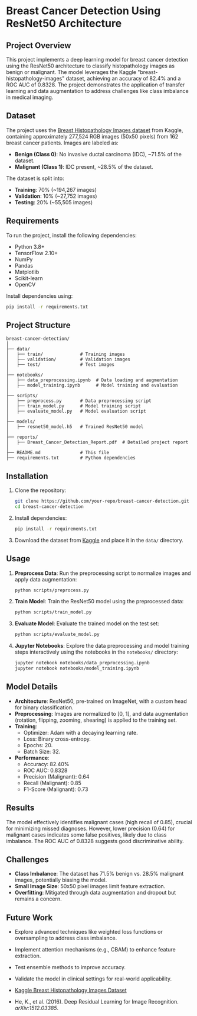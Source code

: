 # Breast Cancer Detection Using ResNet50 Architecture

## Project Overview
This project implements a deep learning model for breast cancer detection using the ResNet50 architecture to classify histopathology images as benign or malignant. The model leverages the Kaggle "breast-histopathology-images" dataset, achieving an accuracy of 82.4% and a ROC AUC of 0.8328. The project demonstrates the application of transfer learning and data augmentation to address challenges like class imbalance in medical imaging.

## Dataset
The project uses the [Breast Histopathology Images dataset](https://www.kaggle.com/datasets/paultimothymooney/breast-histopathology-images) from Kaggle, containing approximately 277,524 RGB images (50x50 pixels) from 162 breast cancer patients. Images are labeled as:
- **Benign (Class 0)**: No invasive ductal carcinoma (IDC), ~71.5% of the dataset.
- **Malignant (Class 1)**: IDC present, ~28.5% of the dataset.

The dataset is split into:
- **Training**: 70% (~194,267 images)
- **Validation**: 10% (~27,752 images)
- **Testing**: 20% (~55,505 images)

## Requirements
To run the project, install the following dependencies:
- Python 3.8+
- TensorFlow 2.10+
- NumPy
- Pandas
- Matplotlib
- Scikit-learn
- OpenCV

Install dependencies using:
```bash
pip install -r requirements.txt
```

## Project Structure
```
breast-cancer-detection/
│
├── data/
│   ├── train/              # Training images
│   ├── validation/         # Validation images
│   ├── test/               # Test images
│
├── notebooks/
│   ├── data_preprocessing.ipynb  # Data loading and augmentation
│   ├── model_training.ipynb      # Model training and evaluation
│
├── scripts/
│   ├── preprocess.py       # Data preprocessing script
│   ├── train_model.py      # Model training script
│   ├── evaluate_model.py   # Model evaluation script
│
├── models/
│   ├── resnet50_model.h5   # Trained ResNet50 model
│
├── reports/
│   ├── Breast_Cancer_Detection_Report.pdf  # Detailed project report
│
├── README.md               # This file
├── requirements.txt        # Python dependencies
```

## Installation
1. Clone the repository:
   ```bash
   git clone https://github.com/your-repo/breast-cancer-detection.git
   cd breast-cancer-detection
   ```
2. Install dependencies:
   ```bash
   pip install -r requirements.txt
   ```
3. Download the dataset from [Kaggle](https://www.kaggle.com/datasets/paultimothymooney/breast-histopathology-images) and place it in the `data/` directory.

## Usage
1. **Preprocess Data**:
   Run the preprocessing script to normalize images and apply data augmentation:
   ```bash
   python scripts/preprocess.py
   ```

2. **Train Model**:
   Train the ResNet50 model using the preprocessed data:
   ```bash
   python scripts/train_model.py
   ```

3. **Evaluate Model**:
   Evaluate the trained model on the test set:
   ```bash
   python scripts/evaluate_model.py
   ```

4. **Jupyter Notebooks**:
   Explore the data preprocessing and model training steps interactively using the notebooks in the `notebooks/` directory:
   ```bash
   jupyter notebook notebooks/data_preprocessing.ipynb
   jupyter notebook notebooks/model_training.ipynb
   ```

## Model Details
- **Architecture**: ResNet50, pre-trained on ImageNet, with a custom head for binary classification.
- **Preprocessing**: Images are normalized to [0, 1], and data augmentation (rotation, flipping, zooming, shearing) is applied to the training set.
- **Training**:
  - Optimizer: Adam with a decaying learning rate.
  - Loss: Binary cross-entropy.
  - Epochs: 20.
  - Batch Size: 32.
- **Performance**:
  - Accuracy: 82.40%
  - ROC AUC: 0.8328
  - Precision (Malignant): 0.64
  - Recall (Malignant): 0.85
  - F1-Score (Malignant): 0.73

## Results
The model effectively identifies malignant cases (high recall of 0.85), crucial for minimizing missed diagnoses. However, lower precision (0.64) for malignant cases indicates some false positives, likely due to class imbalance. The ROC AUC of 0.8328 suggests good discriminative ability.

## Challenges
- **Class Imbalance**: The dataset has 71.5% benign vs. 28.5% malignant images, potentially biasing the model.
- **Small Image Size**: 50x50 pixel images limit feature extraction.
- **Overfitting**: Mitigated through data augmentation and dropout but remains a concern.

## Future Work
- Explore advanced techniques like weighted loss functions or oversampling to address class imbalance.
- Implement attention mechanisms (e.g., CBAM) to enhance feature extraction.
- Test ensemble methods to improve accuracy.
- Validate the model in clinical settings for real-world applicability.


- [Kaggle Breast Histopathology Images Dataset](https://www.kaggle.com/datasets/paultimothymooney/breast-histopathology-images)
- He, K., et al. (2016). Deep Residual Learning for Image Recognition. *arXiv:1512.03385*.

